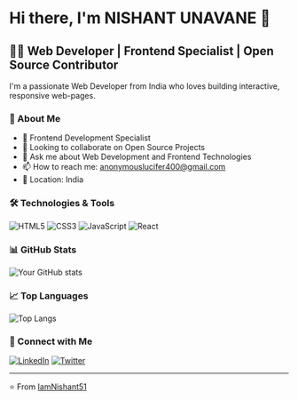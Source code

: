 # Hi there, I'm NISHANT UNAVANE 👋

## 👨‍💻 Web Developer | Frontend Specialist | Open Source Contributor

I'm a passionate Web Developer from India who loves building interactive, responsive web-pages.

### 🚀 About Me
- 🔭 Frontend Development Specialist
- 👯 Looking to collaborate on Open Source Projects
- 💬 Ask me about Web Development and Frontend Technologies
- 📫 How to reach me: anonymouslucifer400@gmail.com
- 📍 Location: India

### 🛠️ Technologies & Tools
![HTML5](https://img.shields.io/badge/-HTML5-E34F26?style=flat-square&logo=html5&logoColor=white)
![CSS3](https://img.shields.io/badge/-CSS3-1572B6?style=flat-square&logo=css3)
![JavaScript](https://img.shields.io/badge/-JavaScript-F7DF1E?style=flat-square&logo=javascript&logoColor=black)
![React](https://img.shields.io/badge/-React-61DAFB?style=flat-square&logo=react&logoColor=black)

### 📊 GitHub Stats
![Your GitHub stats](https://github-readme-stats.vercel.app/api?username=IamNishant51&show_icons=true&theme=radical)

### 📈 Top Languages
![Top Langs](https://github-readme-stats.vercel.app/api/top-langs/?username=IamNishant51&layout=compact&theme=radical)

### 🤝 Connect with Me
[![LinkedIn](https://img.shields.io/badge/-LinkedIn-0077B5?style=flat-square&logo=LinkedIn&logoColor=white)](Your-LinkedIn-URL)
[![Twitter](https://img.shields.io/badge/-Twitter-1DA1F2?style=flat-square&logo=Twitter&logoColor=white)](Your-Twitter-URL)

---
⭐️ From [IamNishant51](https://github.com/IamNishant51)